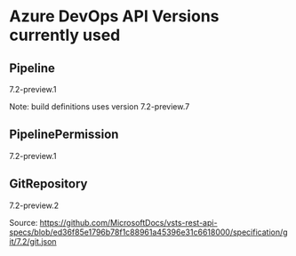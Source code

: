 # Azure DevOps API Versions currently used

## Pipeline

7.2-preview.1

Note: build definitions uses version 7.2-preview.7

## PipelinePermission

7.2-preview.1

## GitRepository

7.2-preview.2

Source:
https://github.com/MicrosoftDocs/vsts-rest-api-specs/blob/ed36f85e1796b78f1c88961a45396e31c6618000/specification/git/7.2/git.json

